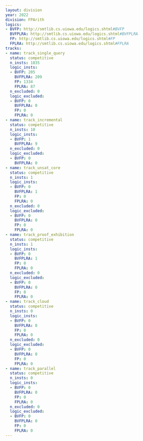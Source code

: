 ```yaml
---
layout: division
year: 2022
division: FPArith
logics: 
- BVFP: http://smtlib.cs.uiowa.edu/logics.shtml#BVFP
  BVFPLRA: http://smtlib.cs.uiowa.edu/logics.shtml#BVFPLRA
  FP: http://smtlib.cs.uiowa.edu/logics.shtml#FP
  FPLRA: http://smtlib.cs.uiowa.edu/logics.shtml#FPLRA
tracks:
- name: track_single_query
  status: competitive
  n_insts: 1835
  logic_insts:
  - BVFP: 205
    BVFPLRA: 209
    FP: 1334
    FPLRA: 87
  n_excluded: 0
  logic_excluded:
  - BVFP: 0
    BVFPLRA: 0
    FP: 0
    FPLRA: 0
- name: track_incremental
  status: competitive
  n_insts: 10
  logic_insts:
  - BVFP: 1
    BVFPLRA: 9
  n_excluded: 0
  logic_excluded:
  - BVFP: 0
    BVFPLRA: 0
- name: track_unsat_core
  status: competitive
  n_insts: 1
  logic_insts:
  - BVFP: 0
    BVFPLRA: 1
    FP: 0
    FPLRA: 0
  n_excluded: 0
  logic_excluded:
  - BVFP: 0
    BVFPLRA: 0
    FP: 0
    FPLRA: 0
- name: track_proof_exhibition
  status: competitive
  n_insts: 1
  logic_insts:
  - BVFP: 0
    BVFPLRA: 1
    FP: 0
    FPLRA: 0
  n_excluded: 0
  logic_excluded:
  - BVFP: 0
    BVFPLRA: 0
    FP: 0
    FPLRA: 0
- name: track_cloud
  status: competitive
  n_insts: 0
  logic_insts:
  - BVFP: 0
    BVFPLRA: 0
    FP: 0
    FPLRA: 0
  n_excluded: 0
  logic_excluded:
  - BVFP: 0
    BVFPLRA: 0
    FP: 0
    FPLRA: 0
- name: track_parallel
  status: competitive
  n_insts: 0
  logic_insts:
  - BVFP: 0
    BVFPLRA: 0
    FP: 0
    FPLRA: 0
  n_excluded: 0
  logic_excluded:
  - BVFP: 0
    BVFPLRA: 0
    FP: 0
    FPLRA: 0
---
```


